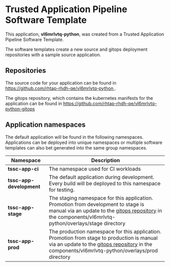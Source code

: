 # Trusted Application Pipeline Software Template

This application, **vl6mrlvtq-python**, was created from a Trusted Application Pipeline Software Template.

The software templates create a new source and gitops deployment repositories with a sample source application. 

## Repositories

The source code for your application can be found in [https://github.com/rhtap-rhdh-qe/vl6mrlvtq-python ](https://github.com/rhtap-rhdh-qe/vl6mrlvtq-python ).
 
The gitops repository, which contains the kubernetes manifests for the application can be found in 
[https://github.com/rhtap-rhdh-qe/vl6mrlvtq-python-gitops ](https://github.com/rhtap-rhdh-qe/vl6mrlvtq-python-gitops ) 

## Application namespaces 

The default application will be found in the following namespaces. Applications can be deployed into unique namespaces or multiple software templates can also bet generated into the same group namespaces.  

|  Namespace   |  Description   |  
| -------- | -------- |
| **tssc-app-ci** | The namespace used for CI workloads |
| **tssc-app-development** | The default application during development. Every build will be deployed to this namespace for testing. |
| **tssc-app-stage** | The staging namespace for this application. Promotion from development to stage is manual via an update to the [gitops repository](https://github.com/rhtap-rhdh-qe/vl6mrlvtq-python-gitops ) in the components/vl6mrlvtq-python/overlays/stage directory |
| **tssc-app-prod** | The production namespace for this application. Promotion from stage to production is manual via an update to the [gitops repository](https://github.com/rhtap-rhdh-qe/vl6mrlvtq-python-gitops ) in the components/vl6mrlvtq-python/overlays/prod directory |